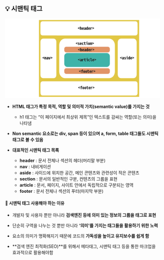 ## 💡 시맨틱 태그 

![image-20220912185946217](assets/image-20220912185946217.png)

* **HTML 태그가 특정 목적, 역할 및 의미적 가치(semantic value)를 가지는 것**

  * h1 태그는 “이 페이지에서 최상위 제목”인 텍스트를 감싸는 역할(또는 의미)을 나타냄

  

* **Non semantic 요소로는 div, span 등이 있으며 a, form, table 태그들도 시맨틱 태그로 볼 수 있음**

* **대표적인 시맨틱 태그 목록**

  * **header** : 문서 전체나 섹션의 헤더(머리말 부분)
  * **nav** : 내비게이션
  * **aside** : 사이드에 위치한 공간, 메인 콘텐츠와 관련성이 적은 콘텐츠
  * **section** : 문서의 일반적인 구분, 컨텐츠의 그룹을 표현
  * **article** : 문서, 페이지, 사이트 안에서 독립적으로 구분되는 영역
  * **footer** : 문서 전체나 섹션의 푸터(마지막 부분)



#### 🤔 시맨틱 태그 사용해야 하는 이유

* 개발자 및 사용자 뿐만 아니라 **검색엔진 등에 의미 있는 정보의 그룹을 태그로 표현**
* 단순히 구역을 나누는 것 뿐만 아니라 **‘의미’를 가지는 태그들을 활용하기 위한 노력**
* 요소의 의미가 명확해지기 때문에 코드의 **가독성을 높이고 유지보수를 쉽게 함**

* **검색 엔진 최적화(SEO)**를 위해서 메타태그, 시맨틱 태그 등을 통한 마크업을 효과적으로 활용해야함 